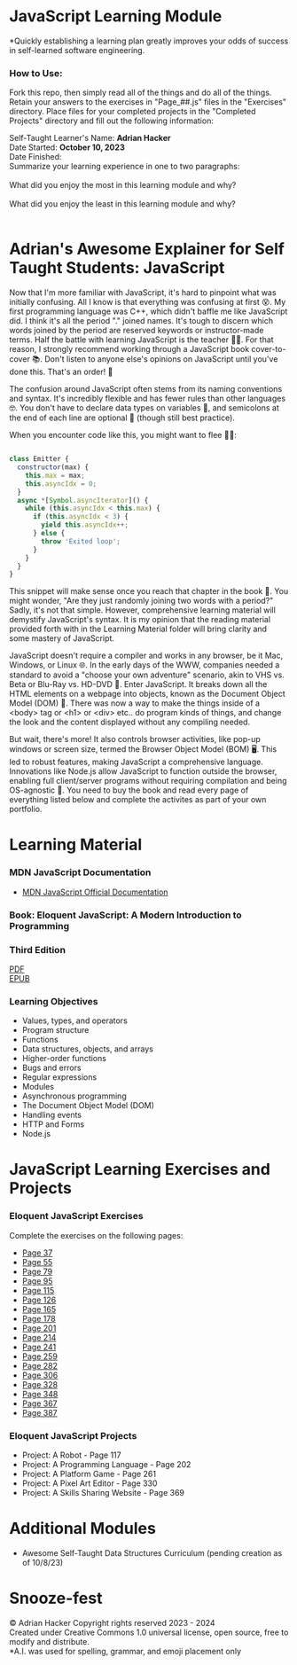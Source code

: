 # JavaScript Learning Module

*Quickly establishing a learning plan greatly improves your odds of success in self-learned software engineering.

### How to Use: 
Fork this repo, then simply read all of the things and do all of the things.  Retain your answers to the exercises in "Page_##.js" files in the "Exercises" directory.  Place files for your completed projects in the "Completed Projects" directory and fill out the following information:

Self-Taught Learner's Name: **Adrian Hacker**
<br>
Date Started: **October 10, 2023**
<br>
Date Finished:
<br>
Summarize your learning experience in one to two paragraphs: 
<br>
<br>
What did you enjoy the most in this learning module and why?
<br>
<br>
What did you enjoy the least in this learning module and why? 
<br>
<br>
# Adrian's Awesome Explainer for Self Taught Students:  JavaScript

Now that I'm more familiar with JavaScript, it's hard to pinpoint what was initially confusing. All I know is that everything was confusing at first 😵. My first programming language was C++, which didn't baffle me like JavaScript did. I think it's all the period "." joined names. It's tough to discern which words joined by the period are reserved keywords or instructor-made terms. Half the battle with learning JavaScript is the teacher 👩‍🏫. For that reason, I strongly recommend working through a JavaScript book cover-to-cover 📚. Don't listen to anyone else's opinions on JavaScript until you've done this. That's an order! 📣

The confusion around JavaScript often stems from its naming conventions and syntax. It's incredibly flexible and has fewer rules than other languages 🤓. You don't have to declare data types on variables 🤯, and semicolons at the end of each line are optional 🤯 (though still best practice).

When you encounter code like this, you might want to flee 🏃‍♀️:

```javascript

class Emitter {
  constructor(max) {
    this.max = max;
    this.asyncIdx = 0;
  }
  async *[Symbol.asyncIterator]() {
    while (this.asyncIdx < this.max) {
      if (this.asyncIdx < 3) {
        yield this.asyncIdx++;
      } else {
        throw 'Exited loop';
      }  
    }
  }
}
```

This snippet will make sense once you reach that chapter in the book 📖. You might wonder, "Are they just randomly joining two words with a period?" Sadly, it's not that simple. However, comprehensive learning material will demystify JavaScript's syntax.  It is my opinion that the reading material provided forth with in the Learning Material folder will bring clarity and some mastery of JavaScript.

JavaScript doesn't require a compiler and works in any browser, be it Mac, Windows, or Linux 🌐. In the early days of the WWW, companies needed a standard to avoid a "choose your own adventure" scenario, akin to VHS vs. Beta or Blu-Ray vs. HD-DVD 📼. Enter JavaScript. It breaks down all the HTML elements on a webpage into objects, known as the Document Object Model (DOM) 📄.  There was now a way to make the things inside of a \<body> tag or \<h1> or \<div> etc.. do program kinds of things, and change the look and the content displayed without any compiling needed.

But wait, there's more! It also controls browser activities, like pop-up windows or screen size, termed the Browser Object Model (BOM) 🖥️. This led to robust features, making JavaScript a comprehensive language. Innovations like Node.js allow JavaScript to function outside the browser, enabling full client/server programs without requiring compilation and being OS-agnostic 🌟.  You need to buy the book and read every page of everything listed below and complete the activites as part of your own portfolio.

# Learning Material
 
 ### MDN JavaScript Documentation

 - [MDN JavaScript Official Documentation](https://developer.mozilla.org/en-US/docs/Web/JavaScript)
 
 ### Book: Eloquent JavaScript: A Modern Introduction to Programming
 ### Third Edition<br>
[PDF](Book/Eloquent_JavaScript.pdf)<br>
[EPUB](Book/Eloquent_JavaScript.epub)<br>

### Learning Objectives

- Values, types, and operators
- Program structure
- Functions
- Data structures, objects, and arrays
- Higher-order functions
- Bugs and errors
- Regular expressions
- Modules
- Asynchronous programming
- The Document Object Model (DOM)
- Handling events
- HTTP and Forms
- Node.js


# JavaScript Learning Exercises and Projects
### Eloquent JavaScript Exercises
Complete the exercises on the following pages:
- [Page 37](Exercises/Page_37.md)
- [Page 55](Exercises/Page_55.md)
- [Page 79](Exercises/Page_79.md)
- [Page 95](Exercises/Page_95.md)
- [Page 115](Exercises/Page_115.md)
- [Page 126](Exercises/Page_126.md)
- [Page 165](Exercises/Page_165.md)
- [Page 178](Exercises/Page_178.md)
- [Page 201](Exercises/Page_201.md)
- [Page 214](Exercises/Page_214.md)
- [Page 241](Exercises/Page_241.md)
- [Page 259](Exercises/Page_259.md)
- [Page 282](Exercises/Page_282.md)
- [Page 306](Exercises/Page_306.md)
- [Page 328](Exercises/Page_328.md)
- [Page 348](Exercises/Page_348.md)
- [Page 367](Exercises/Page_367.md)
- [Page 387](Exercises/Page_387.md)


### Eloquent JavaScript Projects 

- Project: A Robot - Page 117
- Project: A Programming Language - Page 202
- Project: A Platform Game - Page 261
- Project: A Pixel Art Editor - Page 330
- Project: A Skills Sharing Website - Page 369


# Additional Modules

 - Awesome Self-Taught Data Structures Curriculum (pending creation as of 10/8/23)



# Snooze-fest

©️ Adrian Hacker Copyright rights reserved 2023 - 2024<br>
Created under Creative Commons 1.0 universal license, open source, free to modify and distribute.<br>
*A.I. was used for spelling, grammar, and emoji placement only
